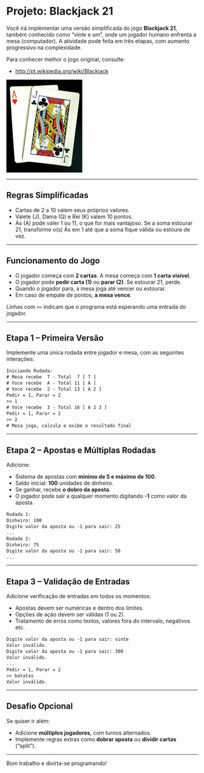 # Projeto: Blackjack 21

Você irá implementar uma versão simplificada do jogo **Blackjack 21**, também conhecido como “vinte e um”, onde um jogador humano enfrenta a mesa (computador). A atividade pode feita em três etapas, com aumento progressivo na complexidade.

Para conhecer melhor o jogo original, consulte:  

- <http://pt.wikipedia.org/wiki/Blackjack>  

![Blackjack](blackjack.jpg)

---

## Regras Simplificadas

- Cartas de 2 a 10 valem seus próprios valores.
- Valete (J), Dama (Q) e Rei (K) valem 10 pontos.
- Ás (A) pode valer 1 ou 11, o que for mais vantajoso. Se a soma estourar 21, transforme o(s) Ás em 1 até que a soma fique válida ou estoure de vez.

---

## Funcionamento do Jogo

- O jogador começa com **2 cartas**. A mesa começa com **1 carta visível**.
- O jogador pode **pedir carta (1)** ou **parar (2)**. Se estourar 21, perde.
- Quando o jogador para, a mesa joga até vencer ou estourar.
- Em caso de empate de pontos, **a mesa vence**.

Linhas com `>>` indicam que o programa está esperando uma entrada do jogador.

---

## Etapa 1 – Primeira Versão

Implemente uma única rodada entre jogador e mesa, com as seguintes interações:

```text
Iniciando Rodada:
# Mesa recebe  7 - Total  7 [ 7 ]
# Voce recebe  A - Total 11 [ A ]
# Voce recebe  2 - Total 13 [ A 2 ]
Pedir = 1, Parar = 2 
>> 1
# Voce recebe  3 - Total 16 [ A 2 3 ]
Pedir = 1, Parar = 2 
>> 2
# Mesa joga, calcula e exibe o resultado final
```

---

## Etapa 2 – Apostas e Múltiplas Rodadas

Adicione:

- Sistema de apostas com **mínimo de 5 e máximo de 100**.
- Saldo inicial: **100** unidades de dinheiro.
- Se ganhar, recebe **o dobro da aposta**.
- O jogador pode sair a qualquer momento digitando **-1** como valor da aposta.

```text
Rodada 1:
Dinheiro: 100
Digite valor da aposta ou -1 para sair: 25
...
Rodada 2:
Dinheiro: 75
Digite valor da aposta ou -1 para sair: 50
...
```

---

## Etapa 3 – Validação de Entradas

Adicione verificação de entradas em todos os momentos:

- Apostas devem ser numéricas e dentro dos limites.
- Opções de ação devem ser válidas (1 ou 2).
- Tratamento de erros como textos, valores fora do intervalo, negativos etc.

```text
Digite valor da aposta ou -1 para sair: vinte
Valor inválido.
Digite valor da aposta ou -1 para sair: 300
Valor inválido.
...
Pedir = 1, Parar = 2
>> batatas
Valor inválido.
```

---

## Desafio Opcional

Se quiser ir além:

- Adicione **múltiplos jogadores**, com turnos alternados.
- Implemente regras extras como **dobrar aposta** ou **dividir cartas** (“split”).

---

Bom trabalho e divirta-se programando!
